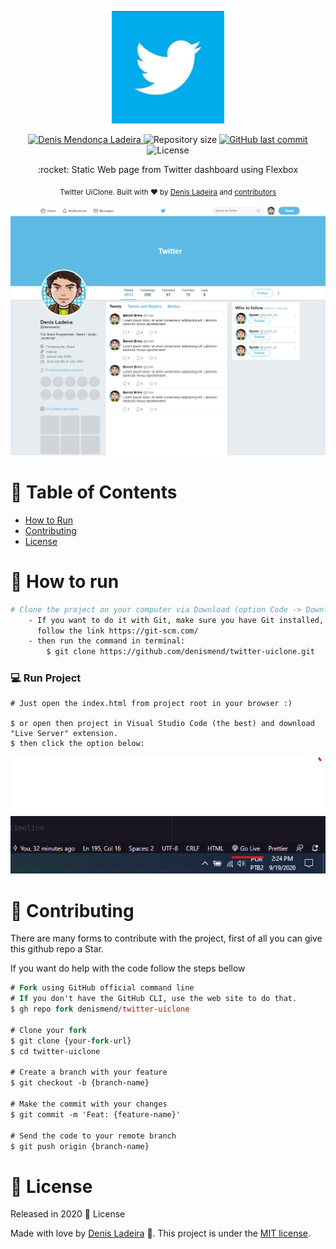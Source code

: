 <p align="center">
   <img src=".github/twitter.png" alt="Twitter Logo" width="180"/>
</p>

<p align="center">	
   <a href="https://linkedin.com/in/denis-ladeira-814365115/">
      <img alt="Denis Mendonça Ladeira" src="https://img.shields.io/badge/-DenisLadeira-lightblue?style=flat&logo=Linkedin&logoColor=white" />
   </a>
   
  <img alt="Repository size" src="https://img.shields.io/github/repo-size/denismend/twitter-uiclone?color=lightblue">

  <a href="https://github.com/denismend/nlw-02-proffy/commits/master">
    <img alt="GitHub last commit" src="https://img.shields.io/github/last-commit/denismend/twitter-uiclone?color=lightblue">
  </a> 
  
  <img alt="License" src="https://img.shields.io/badge/license-MIT-lightblue">
</p>

<p align="center">
   :rocket: Static Web page from Twitter dashboard using Flexbox
</p>
  
<div align="center">
  <sub>Twitter UiClone. Built with ❤︎ by
    <a href="https://github.com/denismend">Denis Ladeira</a> and
    <a href="https://github.com/denismend/twitter-uiclone/graphs/contributors">
      contributors
    </a>
  </sub>
</div>

<p align="center">
  <img src=".github/screen_sample.png">
</p>

# :pushpin: Table of Contents

* [How to Run](#construction_worker-how-to-run)
* [Contributing](#tada-contributing)
* [License](#closed_book-license)

# :construction_worker: How to run
```bash
# Clone the project on your computer via Download (option Code -> Download ZIP)
    - If you want to do it with Git, make sure you have Git installed, 
      follow the link https://git-scm.com/
    - then run the command in terminal:
        $ git clone https://github.com/denismend/twitter-uiclone.git
```

### 💻 Run Project
```
# Just open the index.html from project root in your browser :)

$ or open then project in Visual Studio Code (the best) and download "Live Server" extension.
$ then click the option below:
```
<p align="center">
  <img src=".github/live_server.png">
</p>

# :tada: Contributing

There are many forms to contribute with the project, first of all you can give this github repo a Star.

If you want do help with the code follow the steps bellow

```ps
# Fork using GitHub official command line
# If you don't have the GitHub CLI, use the web site to do that.
$ gh repo fork denismend/twitter-uiclone

# Clone your fork
$ git clone {your-fork-url}
$ cd twitter-uiclone

# Create a branch with your feature
$ git checkout -b {branch-name}

# Make the commit with your changes
$ git commit -m 'Feat: {feature-name}'

# Send the code to your remote branch
$ git push origin {branch-name}
```

# :closed_book: License

Released in 2020 :closed_book: License

Made with love by [Denis Ladeira](https://github.com/denismend) 🚀.
This project is under the [MIT license](./LICENSE).

